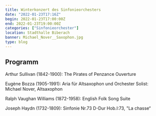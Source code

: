 ```yaml
---
title: Winterkonzert des Sinfonieorchesters
date: "2022-01-23T17:16Z"
begin: 2022-01-23T17:00:00Z
end: 2022-01-23T19:00:00Z
categories: ["Sinfonieorchester"]
location: Stadthalle Biberach
banner: Michael_Nover__Saxophon.jpg
type: blog
---
```

## Programm

Arthur Sullivan (1842-1900): The Pirates of Penzance  Ouverture                           

Eugène Bozza (1905-1991): Aria für Altsaxophon und Orchester
Solist: Michael Nover, Altsaxophon 

Ralph Vaughan Williams (1872-1958): English Folk Song Suite

Joseph Haydn (1732-1809): Sinfonie Nr.73 D-Dur Hob.I:73, "La chasse“     

